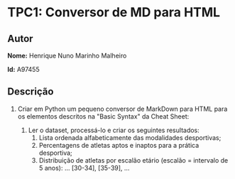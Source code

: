# TPC1: Conversor de MD para HTML

## Autor

**Nome:** Henrique Nuno Marinho Malheiro

**Id:** A97455

## Descrição

<ol>
    <li>Criar em Python um pequeno conversor de MarkDown para HTML para os elementos descritos na "Basic Syntax" da Cheat Sheet:</li>
    <ol>
        <li>Ler o dataset, processá-lo e criar os seguintes resultados:
            <ol>
                <li>Lista ordenada alfabeticamente das modalidades desportivas;</li>
                <li>Percentagens de atletas aptos e inaptos para a prática desportiva;</li>
                <li>Distribuição de atletas por escalão etário (escalão = intervalo de 5 anos): ... [30-34], [35-39], ...</li>
            </ol>
        </li>
    </ol>
</ol>